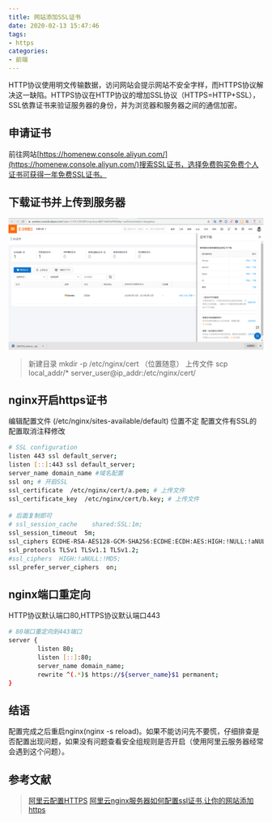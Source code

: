 ```yaml
---
title: 网站添加SSL证书
date: 2020-02-13 15:47:46
tags: 
- https
categories:
- 前端
---
```

HTTP协议使用明文传输数据，访问网站会提示网站不安全字样，而HTTPS协议解决这一缺陷。HTTPS协议在HTTP协议的增加SSL协议（HTTPS=HTTP+SSL），SSL依靠证书来验证服务器的身份，并为浏览器和服务器之间的通信加密。
<!-- more -->

## 申请证书 
前往网站[https://homenew.console.aliyun.com/](https://homenew.console.aliyun.com/)搜索SSL证书，选择免费购买免费个人证书可获得一年免费SSL证书。

## 下载证书并上传到服务器
![ssl-download](/images/ssl-download.png)
> 新建目录 mkdir -p /etc/nginx/cert （位置随意）
> 上传文件 scp local_addr/*  server_user@ip_addr:/etc/nginx/cert/

## nginx开启https证书
编辑配置文件 (/etc/nginx/sites-available/default) 位置不定
配置文件有SSL的配置取消注释修改
```sh
# SSL configuration
listen 443 ssl default_server;
listen [::]:443 ssl default_server;
server_name domain_name #域名配置
ssl on; # 开启SSL
ssl_certificate  /etc/nginx/cert/a.pem; # 上传文件
ssl_certificate_key  /etc/nginx/cert/b.key; # 上传文件

# 后面复制即可
# ssl_session_cache    shared:SSL:1m;
ssl_session_timeout  5m;
ssl_ciphers ECDHE-RSA-AES128-GCM-SHA256:ECDHE:ECDH:AES:HIGH:!NULL:!aNULL:!MD5:!ADH:!RC4;
ssl_protocols TLSv1 TLSv1.1 TLSv1.2;
#ssl_ciphers  HIGH:!aNULL:!MD5;
ssl_prefer_server_ciphers  on;
```
## nginx端口重定向
HTTP协议默认端口80,HTTPS协议默认端口443
```sh
# 80端口重定向到443端口
server {
        listen 80;
        listen [::]:80;
        server_name domain_name;
        rewrite ^(.*)$ https://${server_name}$1 permanent; 
}
```
## 结语
配置完成之后重启nginx(nginx -s reload)。如果不能访问先不要慌，仔细排查是否配置出现问题，如果没有问题查看安全组规则是否开启（使用阿里云服务器经常会遇到这个问题）。

## 参考文献
> [阿里云配置HTTPS](https://juejin.im/post/5b88b58151882542db3bedf7)
> [阿里云nginx服务器如何配置ssl证书,让你的网站添加https](https://yq.aliyun.com/articles/707479)